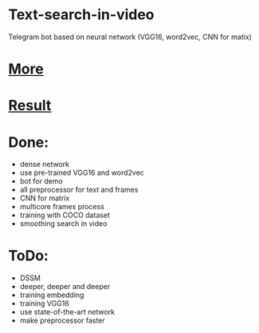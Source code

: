 # Text-search-in-video
Telegram bot based on neural network (VGG16, word2vec, CNN for matix)

# [More](https://github.com/josdas/Text-search-in-video/blob/master/%D0%9D%D0%B0%D1%83%D0%BC%D0%BE%D0%B2%20%D0%A1%D1%82%D0%B0%D1%81.pdf)

# [Result](https://github.com/josdas/Text-search-in-video/blob/master/RESULTS.MD)

# Done:
-   dense network
-   use pre-trained VGG16 and word2vec
-   bot for demo
-   all preprocessor for text and frames
-   CNN for matrix
-   multicore frames process
-   training with COCO dataset
-   smoothing search in video

# ToDo:
-   DSSM
-   deeper, deeper and deeper
-   training embedding
-   training VGG16
-   use state-of-the-art network
-   make preprocessor faster
